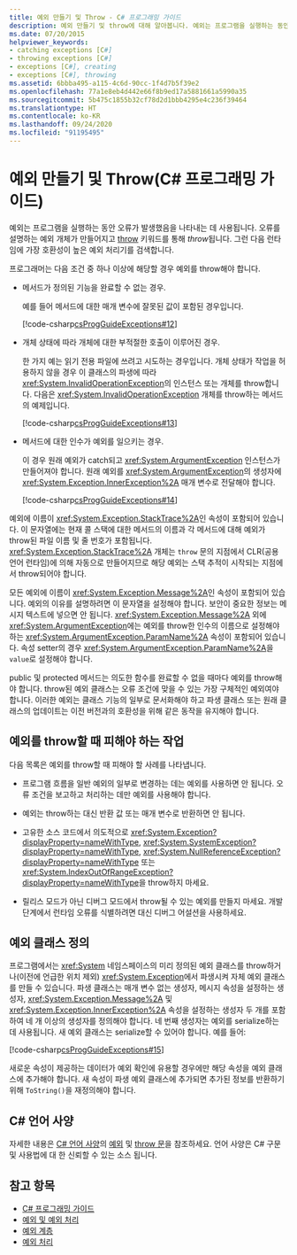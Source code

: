 ```yaml
---
title: 예외 만들기 및 Throw - C# 프로그래밍 가이드
description: 예외 만들기 및 throw에 대해 알아봅니다. 예외는 프로그램을 실행하는 동안 오류가 발생했음을 나타내는 데 사용됩니다.
ms.date: 07/20/2015
helpviewer_keywords:
- catching exceptions [C#]
- throwing exceptions [C#]
- exceptions [C#], creating
- exceptions [C#], throwing
ms.assetid: 6bbba495-a115-4c6d-90cc-1f4d7b5f39e2
ms.openlocfilehash: 77a1e8eb4d442e66f8b9ed17a5881661a5990a35
ms.sourcegitcommit: 5b475c1855b32cf78d2d1bbb4295e4c236f39464
ms.translationtype: HT
ms.contentlocale: ko-KR
ms.lasthandoff: 09/24/2020
ms.locfileid: "91195495"
---
```

# <a name="creating-and-throwing-exceptions-c-programming-guide"></a>예외 만들기 및 Throw(C# 프로그래밍 가이드)

예외는 프로그램을 실행하는 동안 오류가 발생했음을 나타내는 데 사용됩니다. 오류를 설명하는 예외 개체가 만들어지고 [throw](../../language-reference/keywords/throw.md) 키워드를 통해 *throw*됩니다. 그런 다음 런타임에 가장 호환성이 높은 예외 처리기를 검색합니다.  
  
 프로그래머는 다음 조건 중 하나 이상에 해당할 경우 예외를 throw해야 합니다.  
  
- 메서드가 정의된 기능을 완료할 수 없는 경우.  
  
     예를 들어 메서드에 대한 매개 변수에 잘못된 값이 포함된 경우입니다.  
  
     [!code-csharp[csProgGuideExceptions#12](~/samples/snippets/csharp/VS_Snippets_VBCSharp/csProgGuideExceptions/CS/Exceptions.cs#12)]  
  
- 개체 상태에 따라 개체에 대한 부적절한 호출이 이루어진 경우.  
  
     한 가지 예는 읽기 전용 파일에 쓰려고 시도하는 경우입니다. 개체 상태가 작업을 허용하지 않을 경우 이 클래스의 파생에 따라 <xref:System.InvalidOperationException>의 인스턴스 또는 개체를 throw합니다. 다음은 <xref:System.InvalidOperationException> 개체를 throw하는 메서드의 예제입니다.  
  
     [!code-csharp[csProgGuideExceptions#13](~/samples/snippets/csharp/VS_Snippets_VBCSharp/csProgGuideExceptions/CS/Exceptions.cs#13)]  
  
- 메서드에 대한 인수가 예외를 일으키는 경우.  
  
     이 경우 원래 예외가 catch되고 <xref:System.ArgumentException> 인스턴스가 만들어져야 합니다. 원래 예외를 <xref:System.ArgumentException>의 생성자에 <xref:System.Exception.InnerException%2A> 매개 변수로 전달해야 합니다.  
  
     [!code-csharp[csProgGuideExceptions#14](~/samples/snippets/csharp/VS_Snippets_VBCSharp/csProgGuideExceptions/CS/Exceptions.cs#14)]  
  
 예외에 이름이 <xref:System.Exception.StackTrace%2A>인 속성이 포함되어 있습니다. 이 문자열에는 현재 콜 스택에 대한 메서드의 이름과 각 메서드에 대해 예외가 throw된 파일 이름 및 줄 번호가 포함됩니다. <xref:System.Exception.StackTrace%2A> 개체는 `throw` 문의 지점에서 CLR(공용 언어 런타임)에 의해 자동으로 만들어지므로 해당 예외는 스택 추적이 시작되는 지점에서 throw되어야 합니다.  
  
 모든 예외에 이름이 <xref:System.Exception.Message%2A>인 속성이 포함되어 있습니다. 예외의 이유를 설명하려면 이 문자열을 설정해야 합니다. 보안이 중요한 정보는 메시지 텍스트에 넣으면 안 됩니다. <xref:System.Exception.Message%2A> 외에 <xref:System.ArgumentException>에는 예외를 throw한 인수의 이름으로 설정해야 하는 <xref:System.ArgumentException.ParamName%2A> 속성이 포함되어 있습니다. 속성 setter의 경우 <xref:System.ArgumentException.ParamName%2A>을 `value`로 설정해야 합니다.  
  
 public 및 protected 메서드는 의도한 함수를 완료할 수 없을 때마다 예외를 throw해야 합니다. throw된 예외 클래스는 오류 조건에 맞을 수 있는 가장 구체적인 예외여야 합니다. 이러한 예외는 클래스 기능의 일부로 문서화해야 하고 파생 클래스 또는 원래 클래스의 업데이트는 이전 버전과의 호환성을 위해 같은 동작을 유지해야 합니다.  
  
## <a name="things-to-avoid-when-throwing-exceptions"></a>예외를 throw할 때 피해야 하는 작업  

 다음 목록은 예외를 throw할 때 피해야 할 사례를 나타냅니다.  
  
- 프로그램 흐름을 일반 예외의 일부로 변경하는 데는 예외를 사용하면 안 됩니다. 오류 조건을 보고하고 처리하는 데만 예외를 사용해야 합니다.  
  
- 예외는 throw하는 대신 반환 값 또는 매개 변수로 반환하면 안 됩니다.  
  
- 고유한 소스 코드에서 의도적으로 <xref:System.Exception?displayProperty=nameWithType>, <xref:System.SystemException?displayProperty=nameWithType>, <xref:System.NullReferenceException?displayProperty=nameWithType> 또는 <xref:System.IndexOutOfRangeException?displayProperty=nameWithType>을 throw하지 마세요.  
  
- 릴리스 모드가 아닌 디버그 모드에서 throw될 수 있는 예외를 만들지 마세요. 개발 단계에서 런타임 오류를 식별하려면 대신 디버그 어설션을 사용하세요.  
  
## <a name="defining-exception-classes"></a>예외 클래스 정의  

 프로그램에서는 <xref:System> 네임스페이스의 미리 정의된 예외 클래스를 throw하거나(이전에 언급한 위치 제외) <xref:System.Exception>에서 파생시켜 자체 예외 클래스를 만들 수 있습니다. 파생 클래스는 매개 변수 없는 생성자, 메시지 속성을 설정하는 생성자, <xref:System.Exception.Message%2A> 및 <xref:System.Exception.InnerException%2A> 속성을 설정하는 생성자 두 개를 포함하여 네 개 이상의 생성자를 정의해야 합니다. 네 번째 생성자는 예외를 serialize하는 데 사용됩니다. 새 예외 클래스는 serialize할 수 있어야 합니다. 예를 들어:  
  
 [!code-csharp[csProgGuideExceptions#15](~/samples/snippets/csharp/VS_Snippets_VBCSharp/csProgGuideExceptions/CS/Exceptions.cs#15)]  
  
 새로운 속성이 제공하는 데이터가 예외 확인에 유용할 경우에만 해당 속성을 예외 클래스에 추가해야 합니다. 새 속성이 파생 예외 클래스에 추가되면 추가된 정보를 반환하기 위해 `ToString()`을 재정의해야 합니다.  
  
## <a name="c-language-specification"></a>C# 언어 사양  

자세한 내용은 [C# 언어 사양](/dotnet/csharp/language-reference/language-specification/introduction)의 [예외](~/_csharplang/spec/exceptions.md) 및 [throw 문](~/_csharplang/spec/statements.md#the-throw-statement)을 참조하세요. 언어 사양은 C# 구문 및 사용법에 대 한 신뢰할 수 있는 소스 됩니다.
  
## <a name="see-also"></a>참고 항목

- [C# 프로그래밍 가이드](../index.md)
- [예외 및 예외 처리](./index.md)
- [예외 계층](../../../standard/exceptions/index.md)
- [예외 처리](./exception-handling.md)
